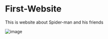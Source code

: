 # First-Website
This is website about Spider-man and his friends

![image](https://user-images.githubusercontent.com/84439990/201639591-5c5b4427-9842-4604-ae4e-b13884cd8cf0.png)
